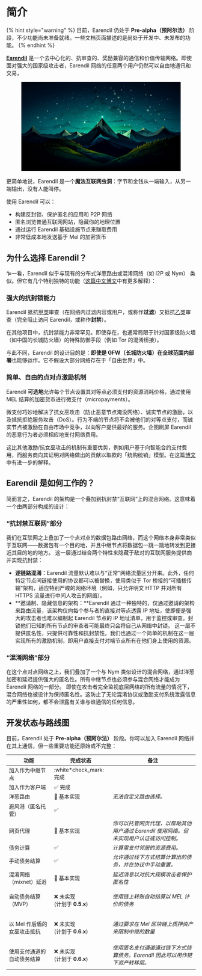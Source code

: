 # 简介

{% hint style="warning" %}
目前，Earendil 仍处于 **Pre-alpha（预阿尔法）** 阶段，不少功能尚未准备就绪。一些文档页面描述的是尚处于开发中、未发布的功能。
{% endhint %}

[**Earendil**](https://earendil.network) 是一个去中心化的、抗审查的、奖励兼容的通信和价值传输网络。即使面对强大的国家级攻击者，Earendil 网络的任意两个用户仍然可以自由地通讯和交易，

<figure><img src="../en/.gitbook/assets/image (12).png" alt=""><figcaption></figcaption></figure>

更简单地说，Earendil 是一个**魔法互联网虫洞**：字节和金钱从一端输入，从另一端输出，没有人能叫停。

使用 Earendil 可以：

- 构建反封锁、保护匿名的应用和 P2P 网络
- 匿名浏览普通互联网网站，隐藏你的地理位置
- 通过运行 Earendil 基础设施节点来赚取费用
- 非常低成本地发送基于 Mel 的加密货币

## 为什么选择 Earendil？

乍一看，Earendil 似乎与现有的分布式洋葱路由或混淆网络（如 I2P 或 Nym） 类似。但它有几个特别独特的功能（[这篇中文博文](https://nullchinchilla.me/2023/11/qian-tan-earendil/)中有更多解释）：

### 强大的抗封锁能力

Earendil 抵抗[甲类](https://nullchinchilla.me/2023/05/two-kinds-of-censorship-resistance/)审查（在网络内过滤内容或用户，或称作**过滤**）又抵抗[乙类](https://nullchinchilla.me/2023/05/two-kinds-of-censorship-resistance/)审查（完全阻止访问 Earendil，或称作**封禁**）。

在其他项目中，抗封禁能力非常罕见。即使存在，也通常局限于针对国家级防火墙（如中国的长城防火墙）的特殊防御手段（例如 Tor 的混淆桥接）。

与此不同，Earendil 的设计目的是：**即使是 GFW（长城防火墙）在全球范围内部署**也能够运作。它不假设大部分网络存在于「自由世界」中。

### 简单、自由的点对点激励机制

Earendil **可选地**允许每个节点设置其对等点必须支付的资源消耗价格，通过使用 MEL 结算的加密货币进行微支付（micropayments）。

微支付巧妙地解决了抗女巫攻击（防止恶意节点淹没网络）、诚实节点的激励，以及抵抗拒绝服务攻击（DoS）。行为不端的节点将不会被他们的对等点支付，而诚实节点被激励在自由市场中竞争，以向客户提供最好的服务。企图刷屏 Earendil 的恶意行为者必须相应地支付网络费用。

这比其他激励/抗女巫攻击的机制有重要优势，例如用户基于向智能合约支付费用，而服务商向其证明对网络做出的贡献以取款的「统购统销」模型。在这篇[博文](https://nullchinchilla.me/2023/07/earendil-incentives/)中有进一步的解释。

## Earendil 是如何工作的？

简而言之，Earendil 的架构是一个叠加到抗封禁“互联网”上的混合网络。这意味着一个由两部分构成的设计：

### “抗封禁互联网”部分

我们在互联网之上叠加了一个点对点的数据包路由网络，而这个网络本身非常类似于互联网——数据包有一个目的地，并且中继节点将数据包一跳一跳地转发到更接近其目的地的地方。 这一层通过结合两个特性来隐藏于敌对的互联网服务提供商并实现抗封禁：

- **逐链路混淆**：Earendil 流量默认难以与“正常”网络流量区分开来。此外，任何特定节点间链接使用的协议都可以被替换，使用类似于 Tor 桥接的“可插拔传输”架构，适应特别严峻的网络环境（例如，只允许明文 HTTP 并对所有 HTTPS 流量进行中间人攻击的网络）。
- **邀请制、隐藏信息的架构：**Earendil 通过一种独特的，仅通过邀请的架构来路由流量，该架构仅向每个参与者的直接对等点透露 IP 地址，使即便是强大的攻击者也难以编制起 Earendil 节点的 IP 地址清单，用于监控或审查。封锁他们已知的所有节点的审查者可能最终只会将自己从网络中封锁。 这一层不提供匿名性，只提供可靠性和抗封禁性。我们也通过一个简单的机制在这一层实现所有的激励机制，即用户直接支付对端节点所有在他们身上使用的资源。

### “混淆网络”部分

在这个点对点网络之上，我们叠加了一个与 Nym 类似设计的混合网络，通过洋葱加密和延迟提供强大的匿名性。所有中继节点也必须参与混合网络才能成为 Earendil 网络的一部分。 即使在攻击者完全监视底层网络的所有流量的情况下，混合网络也被设计为保持匿名性。这防止了无论混淆协议或激励支付系统泄露信息的严重性如何，都不会泄露有关谁与谁通信的任何信息。

## 开发状态与路线图

目前，Earendil 处于 **Pre-alpha（预阿尔法）** 阶段。你可以加入 Earendil 网络并在其上通信，但一些重要功能还原始或不完整：

| 功能                        | 完成状态                                            | 备注                                                                                     |
| --------------------------- | --------------------------------------------------- | ---------------------------------------------------------------------------------------- |
| 加入作为中继节点            | :white\*check_mark: 完成                            |                                                                                          |
| 加入作为客户端              | :white_check_mark: 完成                             |                                                                                          |
| 洋葱路由                    | 🚧 基本实现                                         | _无法自定义路由选择。_                                                                   |
| 避风港（匿名托管）          | :white_check_mark:                                  |                                                                                          |
| 网页代理                    | 🚧 基本实现                                         | _你可以托管网页代理，以帮助其他用户通过 Earendil 使用网络。但未实现用户认证或访问控制。_ |
| 债务计算                    | :white_check_mark:                                  | _计算需支付邻居的资源费用。_                                                             |
| 手动债务结算                | :white_check_mark:                                  | _允许通过线下方式结算计算出的债务，并在协议中手动重置。_                                 |
| 混淆网络（mixnet）延迟      | 🚧 基本实现                                         | _延迟消息以对抗大规模攻击者保护匿名性_                                                   |
| 自动债务结算（MVP）         | <p>❌ 未实现<br>(计划于 <strong>0.5.x</strong>)</p> | _使用链上转账自动结算以 MEL 计价的债务_                                                  |
| 以 Mel 作后盾的女巫攻击抵抗 | <p>❌ 未实现<br>(计划于 <strong>0.6.x</strong>)</p> | _通过要求在 Mel 区块链上质押资产来限制中继的数量_                                        |
| 使用支付通道的自动债务结算  | <p>❌ 未实现<br>(计划于 <strong>0.6.x</strong>)</p> | _使用匿名支付通道通过链下方式结算债务。Earendil 因此可以用作链下资产转移层。_            |
